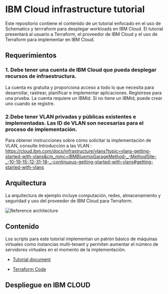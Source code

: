 
# IBM Cloud infrastructure tutorial

Este repositorio contiene el contenido de un tutorial enfocado en el uso de Schematics y terrraform para desplegar workloads en IBM Cloud. El tutorial presentará al usuario a Terraform, el proveedor de IBM Cloud y el uso de Terraform para implementar en IBM Cloud.

## Requerimientos

### 1. Debe tener una cuenta de IBM Cloud que pueda desplegar recursos de infraestructura.

La cuenta es gratuita y proporciona acceso a todo lo que necesita para desarrollar, rastrear, planificar e implementar aplicaciones. Regístrese para una prueba. La cuenta requiere un IBMid. Si no tiene un IBMid, puede crear uno cuando se registre.

### 2.Debe tener VLAN privadas y públicas existentes e implementadas. Las ID de VLAN son necesarias para el proceso de implementación.

Para obtener instrucciones sobre cómo solicitar la implementación de VLAN, consulte Introducción a las VLAN :
https://cloud.ibm.com/docs/infrastructure/vlans?topic=vlans-getting-started-with-vlans&cm_mmc=IBMBluemixGarageMethod-_-MethodSite-_-10-19-15::12-31-18-_-continuous-getting-started-with-vlans#getting-started-with-vlans

## Arquitectura

La arquitectura de ejemplo incluye computación, redes, almacenamiento y seguridad y uso del proveedor de IBM Cloud para Terraform. 


![Reference architecture](https://github.com/ibm-cloud-architecture/refarch-public-iaas-tutorial/blob/master/imgs/labarch.png)

## Contenido

Los scripts para este tutorial implementan un patrón básico de máquinas virtuales como instancias multi-tenant y permiten aumentar el número de servidores virtuales en el momento de la implementación.

- [Tutorial document](https://github.com/ibm-cloud-architecture/refarch-public-iaas-tutorial/tree/master/tutorial_doc)

- [Terraform Code](https://github.com/ibm-cloud-architecture/refarch-public-iaas-tutorial/tree/master/terraform)

## Despliegue en IBM CLOUD


